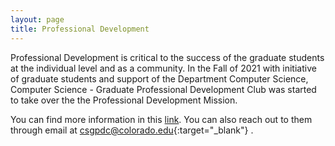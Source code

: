 ```yaml
---
layout: page
title: Professional Development
---
```


Professional Development is critical to the success of the graduate students at the individual level and as a community. In the Fall of 2021 with initiative of graduate students and support of the Department Computer Science, Computer Science - Graduate Professional Development Club was started to take over the the Professional Development Mission.

You can find more information in this [link](https://www.linkedin.com/company/cs-gpdc/about/). You can also reach out to them through email at [csgpdc@colorado.edu](mailto:csgpdc@colorado.edu){:target="_blank"}
.
